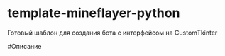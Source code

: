 # template-mineflayer-python
Готовый шаблон для создания бота с интерфейсом на CustomTkinter

#Описание
